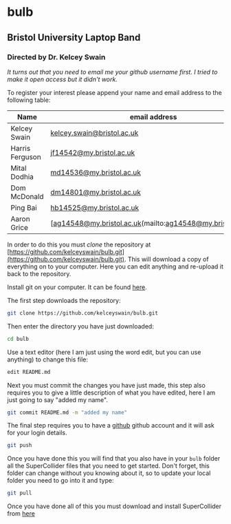 # bulb
## Bristol University Laptop Band
### Directed by Dr. Kelcey Swain

*It turns out that you need to email me your github username first. I tried to make it open access but it didn't work.*

To register your interest please append your name and email address to the following table:

| Name            | email address                                                   | github username     |
| ---             | ---                                                             | ---                 |
| Kelcey Swain    | [kelcey.swain@bristol.ac.uk](mailto:kelcey.swain@bristol.ac.uk) | kelceyswain         |
| Harris Ferguson | [jf14542@my.bristol.ac.uk](mailto:jf14542@my.bristol.ac.uk)     | harrisferguson      |
| Mital Dodhia    | [md14536@my.bristol.ac.uk](mailto:md14536@my.bristol.ac.uk)     | immaculatepowerlord |
| Dom McDonald    | [dm14801@my.bristol.ac.uk](mailto:dm14801@my.bristol.ac.uk)     | DomMcDonald         |
| Ping Bai	  | [hb14525@my.bristol.ac.uk](mailto:hb14525@my.bristol.ac.uk)	    | machupingu	  |	
| Aaron Grice     | [ag14548@my.bristol.ac.uk(mailto:ag14548@my.bristol.ac.uk)      | GitGrice            |

In order to do this you must *clone* the repository at [https://github.com/kelceyswain/bulb.git](https://github.com/kelceyswain/bulb.git). This will download a copy of everything on to your computer. Here you can edit anything and re-upload it back to the repository.

Install git on your computer. It can be found [here](https://git-scm.com/downloads).

The first step downloads the repository:
```bash
git clone https://github.com/kelceyswain/bulb.git
```

Then enter the directory you have just downloaded:
```bash
cd bulb
```

Use a text editor (here I am just using the word edit, but you can use anything) to change this file:
```bash
edit README.md
```

Next you must commit the changes you have just made, this step also requires you to give a little description of what you have edited, here I am just going to say "added my name".
```bash
git commit README.md -m "added my name"
```

The final step requires you to have a [github](https://github.com/) github account and it will ask for your login details.
```bash
git push
```

Once you have done this you will find that you also have in your `bulb` folder all the SuperCollider files that you need to get started. Don't forget, this folder can change without you knowing about it, so to update your local folder you need to go into it and type:

```bash 
git pull
```

Once you have done all of this you must download and install SuperCollider from [here](http://supercollider.github.io/download)
